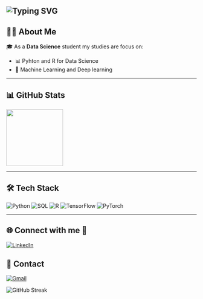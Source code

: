 <!-- Welcome animado -->
![Typing SVG](https://readme-typing-svg.demolab.com?font=Poppins&weight=700&size=40&pause=1000&color=D758F7&background=FFFFFF00&width=700&height=100&lines=Hello!!+I%27m+Dreh+%28%3A)
---

## 👩‍💻 About Me  

🎓 As a **Data Science** student my studies are focus on: 

- 📊 Pyhton and R for Data Science  
- 🤖 Machine Learning and Deep learning    


---

## 📊 GitHub Stats  

<img src="https://github-readme-stats.vercel.app/api?username=drehcris&theme=transparent&bg_color=FFFFFF&border_color=D758F7FF&show_icons=true&icon_color=D758F7FF&title_color=D758F7FF&text_color=000000" height="150"/>

---

## 🛠️ Tech Stack  

![Python](https://img.shields.io/badge/Python-3776AB?logo=python&logoColor=white)
![SQL](https://img.shields.io/badge/SQL-336791?logo=postgresql&logoColor=white)
![R](https://img.shields.io/badge/R-150458?logo=r&logoColor=white)
![TensorFlow](https://img.shields.io/badge/TensorFlow-FF6F00?logo=tensorflow&logoColor=white)
![PyTorch](https://img.shields.io/badge/PyTorch-EE4C2C?logo=pytorch&logoColor=white)

---

## 🌐 Connect with me 📌  
[![LinkedIn](https://img.shields.io/badge/LinkedIn-0077B5?style=for-the-badge&logo=linkedin&logoColor=white)](https://www.linkedin.com/in/drehcris/)  

## 📱 Contact  
[![Gmail](https://img.shields.io/badge/Gmail-333333?style=for-the-badge&logo=gmail&logoColor=red)](mailto:dreccris@gmail.com)  

![GitHub Streak](https://github-readme-streak-stats.herokuapp.com/?user=drehcris&theme=dark&hide_border=false)
